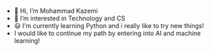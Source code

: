- 👋 Hi, I’m Mohammad Kazemi
- 👀 I’m interested in Technology and CS
- 😃 I’m currently learning Python and i really like to try new things!
- I would like to continue my path by entering into AI and machine learning!


<!---
radiarkazemi/radiarkazemi is a ✨ special ✨ repository because its `README.md` (this file) appears on your GitHub profile.
You can click the Preview link to take a look at your changes.
--->
